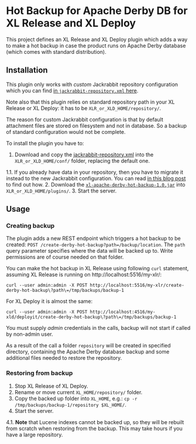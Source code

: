 # Hot Backup for Apache Derby DB for XL Release and XL Deploy

This project defines an XL Release and XL Deploy plugin which adds a way to make a hot backup in case the product runs on Apache Derby database (which comes with standard distribution).

## Installation

This plugin only works with _custom_ Jackrabbit repository configuration which you can find [in `jackrabbit-repository.xml` here](src/main/resources/sample/jackrabbit-repository.xml).

Note also that this plugin relies on standard repository path in your XL Release or XL Deploy: it has to be `XLR_or_XLD_HOME/repository/`.

The reason for custom Jackrabbit configuration is that by default attachment files are stored on filesystem and not in database. So a backup of standard configuration would not be complete.

To install the plugin you have to:

1. Download and copy the [jackrabbit-repository.xml](src/main/resources/sample/jackrabbit-repository.xml) into the `XLR_or_XLD_HOME/conf/` folder, replacing the default one.

  1.1. If you already have data in your repository, then you have to migrate it instead to the new Jackrabbit configuration. You can read [in this blog post](http://blog.xebialabs.com/2015/04/07/how-to-migrate-xl-repository-to-another-database/) to find out how.
2. Download the [`xl-apache-derby-hot-backup-1.0.jar`](https://github.com/xebialabs-community/xl-apache-derby-hot-backup/releases/download/v1.0/xl-apache-derby-hot-backup-1.0.jar) into `XLR_or_XLD_HOME/plugins/`.
3. Start the server.

## Usage

### Creating backup

The plugin adds a new REST endpoint which triggers a hot backup to be created: `POST /create-derby-hot-backup?path=/backup/location`. The `path` query parameter specifies where the data will be backed up to. Write permissions are of course needed on that folder.

You can make the hot backup in XL Release using following `curl` statement, assuming XL Release is running on http://localhost:5516/my-xlr/:

    curl --user admin:admin -X POST http://localhost:5516/my-xlr/create-derby-hot-backup\?path\=/tmp/backups/backup-1
    
For XL Deploy it is almost the same:

    curl --user admin:admin -X POST http://localhost:4516/my-xld/deployit/create-derby-hot-backup\?path\=/tmp/backups/backup-1

You must supply _admin_ credentials in the calls, backup will not start if called by non-admin user.

As a result of the call a folder `repository` will be created in specified directory, containing the Apache Derby database backup and some additional files needed to restore the repository.
 
### Restoring from backup

1. Stop XL Release of XL Deploy.
2. Rename or move current `XL_HOME/repository/` folder.
3. Copy the backed up folder into `XL_HOME`, e.g.: `cp -r /tmp/backups/backup-1/repository $XL_HOME/`.
4. Start the server.

  4.1. **Note** that Lucene indexes cannot be backed up, so they will be rebuilt from scratch when restoring from the backup. This may take hours if you have a large repository.
